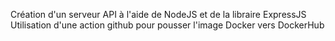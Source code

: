 Création d'un serveur API à l'aide de NodeJS et de la libraire ExpressJS
Utilisation d'une action github pour pousser l'image Docker vers DockerHub